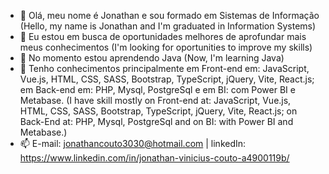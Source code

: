 - 👋 Olá, meu nome é Jonathan e sou formado em Sistemas de Informação (Hello, my name is Jonathan and I'm graduated in Information Systems)
- 👀 Eu estou em busca de oportunidades melhores de aprofundar mais meus conhecimentos (I'm looking for oportunities to improve my skills)
- 🌱 No momento estou aprendendo Java (Now, I'm learning Java)
- 💞️ Tenho conhecimentos principalmente em Front-end em: JavaScript, Vue.js, HTML, CSS, SASS, Bootstrap, TypeScript, jQuery, Vite, React.js; em Back-end em: PHP, Mysql, PostgreSql e em BI: com Power BI e Metabase. (I have skill mostly on Front-end at: JavaScript, Vue.js, HTML, CSS, SASS, Bootstrap, TypeScript, jQuery, Vite, React.js; on Back-End at:  PHP, Mysql, PostgreSql and on BI: with Power BI and Metabase.)
- 📫 E-mail: jonathancouto3030@hotmail.com | linkedIn: https://www.linkedin.com/in/jonathan-vinicius-couto-a4900119b/

<!---
JonyCouto/JonyCouto is a ✨ special ✨ repository because its `README.md` (this file) appears on your GitHub profile.
You can click the Preview link to take a look at your changes.
--->
